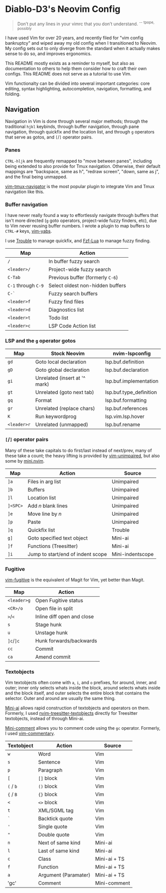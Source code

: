 # Diablo-D3's Neovim Config

> Don’t put any lines in your vimrc that you don’t understand.
> <sup>-- tpope, possibly</sup>

I have used Vim for over 20 years, and recently filed for "vim config bankruptcy" and wiped away my old config when I transitioned to Neovim. My config sets out to only diverge from the standard when it actually makes sense to do so, and improves ergonomics.

This README mostly exists as a reminder to myself, but also as documentation to others to help them consider how to craft their own configs. This README does not serve as a tutorial to use Vim.

Vim functionalty can be divided into several important categories: core editing, syntax highlighting, autocompletion, navigation, formatting, and folding.

## Navigation

Navigation in Vim is done through several major methods; through the traditional `hjkl` keybinds, through buffer navigation, through pane navigation, through quickfix and the location list, and through `g` operators that serve as gotos, and `[`/`]` operator pairs.

### Panes

`CTRL-hljk` are frequently remapped to "move between panes", including being extended to also provide for Tmux navigation. Otherwise, their default mappings are "backspace, same as h", "redraw screen", "down, same as j", and the final being unmapped.

[vim-tmux-navigator](https://github.com/christoomey/vim-tmux-navigator) is the most popular plugin to integrate Vim and Tmux navigation like this.

### Buffer navigation

I have never really found a way to effortlessly navigate through buffers that isn't more directed (`g` goto operators, project-wide fuzzy finders, etc), due to Vim never reusing buffer numbers. I wrote a plugin to map buffers to `CTRL-#` keys, [vim-yabs](https://github.com/Diablo-D3/vim-yabs).

I use [Trouble](https://github.com/folke/trouble.nvim) to manage quickfix, and [Fzf-Lua](https://github.com/ibhagwan/fzf-lua) to manage fuzzy finding.

| Map                 | Action                           |
| ------------------- | -------------------------------- |
| `/`                 | In buffer fuzzy search           |
| `<leader>/`         | Project-wide fuzzy search        |
| `C-Tab`             | Previous buffer (formerly `C-6`) |
| `C-1` through `C-9` | Select oldest non-hidden buffers |
| `` C-` ``           | Fuzzy search buffers             |
| `<leader>f`         | Fuzzy find files                 |
| `<leader>d`         | Diagnostics list                 |
| `<leader>t`         | Todo list                        |
| `<leader>c`         | LSP Code Action list             |

### LSP and the `g` operator gotos

| Map         | Stock Neovim                  | nvim-lspconfig          |
| ----------- | ----------------------------- | ----------------------- |
| `gd`        | Goto local declaration        | lsp.buf.definition      |
| `gD`        | Goto global declaration       | lsp.buf.declaration     |
| `gi`        | Unrelated (insert at '^ mark) | lsp.buf.implementation  |
| `gt`        | Unrelated (goto next tab)     | lsp.buf.type_definition |
| `gq`        | Format                        | lsp.buf.formatting      |
| `gr`        | Unrelated (replace chars)     | lsp.buf.references      |
| `K`         | Run keywordprog               | lsp.vim.lsp.hover       |
| `<leader>r` | Unrelated (unmapped)          | lsp.buf.rename          |

### `[`/`]` operator pairs

Many of these take capitals to do first/last instead of next/prev, many of these take a count; the heavy lifting is provided by [vim-unimpaired](https://github.com/tpope/vim-unimpaired), but also some by [mini.nvim](https://github.com/echasnovski/mini.nvim).

| Map      | Action                            | Source           |
| -------- | --------------------------------- | ---------------- |
| `]a`     | Files in arg list                 | Unimpaired       |
| `]b`     | Buffers                           | Unimpaired       |
| `]l`     | Location list                     | Unimpaired       |
| `]<SPC>` | Add _n_ blank lines               | Unimpaired       |
| `]e`     | Move line by _n_                  | Unimpaired       |
| `]p`     | Paste                             | Unimpaired       |
| `]q`     | Quickfix list                     | Trouble          |
| `g]`     | Goto specified text object        | Mini-ai          |
| `]f`     | Functions (Treesitter)            | Mini-ai          |
| `]i`     | Jump to start/end of indent scope | Mini-indentscope |

### Fugitive

[vim-fugitive](https://github.com/tpope/vim-fugitive) is the equivalent of Magit for Vim, yet better than Magit.

| Map         | Action                     |
| ----------- | -------------------------- |
| `<leader>g` | Open Fugitive status       |
| `<CR>/o`    | Open file in split         |
| `>`/`<`     | Inline diff open and close |
| `s`         | Stage hunk                 |
| `u`         | Unstage hunk               |
| `]c`/`]c`   | Hunk forwards/backwards    |
| `cc`        | Commit                     |
| `ca`        | Amend commit               |

### Textobjects

Vim textobjects often come with `a`, `i`, and `o` prefixes, for around, inner, and outer; inner only selects whats inside the block, around selects whats inside and the block itself, and outer selects the entire block that contains the selector. Outer and around are usually the same thing.

[Mini-ai](https://github.com/echasnovski/mini.nvim/blob/main/readmes/mini-ai.md) allows rapid construction of textobjects and operators on them. Formerly, I used [nvim-treesitter-textobjects](https://github.com/nvim-treesitter/nvim-treesitter-textobjects) directly for Treesitter textobjects, instead of through Mini-ai.

[Mini-comment](https://github.com/echasnovski/mini.nvim/blob/main/readmes/mini-comment.md) allows you to comment code using the `gc` operator. Formerly, I used [vim-commentary](https://github.com/tpope/vim-commentary).

| Textobject | Action               | Source       |
| ---------- | -------------------- | ------------ |
| `w`        | Word                 | Vim          |
| `s`        | Sentence             | Vim          |
| `p`        | Paragraph            | Vim          |
| `[`        | `[]` block           | Vim          |
| `(` / `b`  | `()` block           | Vim          |
| `{` / `B`  | `{}` block           | Vim          |
| `<`        | `<>` block           | Vim          |
| `t`        | XML/SGML tag         | Vim          |
| `` ` ``    | Backtick quote       | Vim          |
| `'`        | Single quote         | Vim          |
| `"`        | Double quote         | Vim          |
| `n`        | Next of same kind    | Mini-ai      |
| `l`        | Last of same kind    | Mini-ai      |
| `c`        | Class                | Mini-ai + TS |
| `f`        | Function             | Mini-ai + TS |
| `a`        | Argument (Paramater) | Mini-ai + TS |
| 'gc'       | Comment              | Mini-comment |
